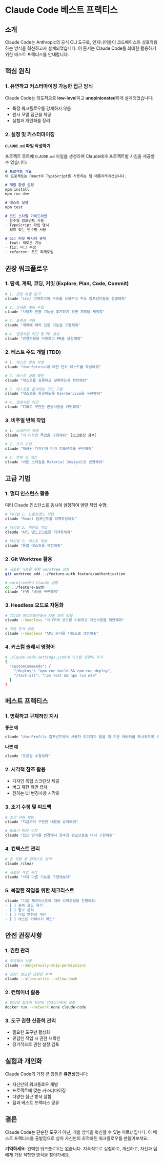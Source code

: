 # Claude Code 베스트 프랙티스

## 소개

Claude Code는 Anthropic의 공식 CLI 도구로, 엔지니어들이 코드베이스와 상호작용하는 방식을 혁신하고자 설계되었습니다. 이 문서는 Claude Code를 최대한 활용하기 위한 베스트 프랙티스를 안내합니다.

## 핵심 원칙

### 1. 유연하고 커스터마이징 가능한 접근 방식

Claude Code는 의도적으로 **low-level**이고 **unopinionated**하게 설계되었습니다:
- 특정 워크플로우를 강제하지 않음
- 원시 모델 접근을 제공
- 실험과 개인화를 장려

### 2. 설정 및 커스터마이징

**`CLAUDE.md` 파일 작성하기**

프로젝트 루트에 `CLAUDE.md` 파일을 생성하여 Claude에게 프로젝트별 지침을 제공할 수 있습니다:

```markdown
# 프로젝트 개요
이 프로젝트는 React와 TypeScript를 사용하는 웹 애플리케이션입니다.

# 개발 환경 설정
npm install
npm run dev

# 테스트 실행
npm test

# 코드 스타일 가이드라인
- 함수형 컴포넌트 사용
- TypeScript 타입 명시
- 의미 있는 변수명 사용

# Git 커밋 메시지 규칙
- feat: 새로운 기능
- fix: 버그 수정
- refactor: 코드 리팩토링
```

## 권장 워크플로우

### 1. 탐색, 계획, 코딩, 커밋 (Explore, Plan, Code, Commit)

```bash
# 1. 관련 파일 읽기
claude "src/ 디렉토리의 구조를 보여주고 주요 컴포넌트들을 설명해줘"

# 2. 상세한 계획 수립
claude "사용자 인증 기능을 추가하기 위한 계획을 세워줘"

# 3. 솔루션 구현
claude "계획에 따라 인증 기능을 구현해줘"

# 4. 변경사항 커밋 및 PR 생성
claude "변경사항을 커밋하고 PR을 생성해줘"
```

### 2. 테스트 주도 개발 (TDD)

```bash
# 1. 테스트 먼저 작성
claude "UserService에 대한 단위 테스트를 작성해줘"

# 2. 테스트 실패 확인
claude "테스트를 실행하고 실패하는지 확인해줘"

# 3. 테스트를 통과하는 코드 구현
claude "테스트를 통과하도록 UserService를 구현해줘"

# 4. 변경사항 커밋
claude "TDD로 구현한 변경사항을 커밋해줘"
```

### 3. 비주얼 반복 작업

```bash
# 1. 스크린샷 제공
claude "이 디자인 목업을 구현해줘" [스크린샷 첨부]

# 2. 초기 구현
claude "제공된 디자인에 따라 컴포넌트를 구현해줘"

# 3. 반복 및 개선
claude "버튼 스타일을 Material Design으로 변경해줘"
```

## 고급 기법

### 1. 멀티 인스턴스 활용

여러 Claude 인스턴스를 동시에 실행하여 병렬 작업 수행:

```bash
# 터미널 1: 프론트엔드 작업
claude "React 컴포넌트를 리팩토링해줘"

# 터미널 2: 백엔드 작업
claude "API 엔드포인트를 최적화해줘"

# 터미널 3: 테스트 작성
claude "통합 테스트를 작성해줘"
```

### 2. Git Worktree 활용

```bash
# 새로운 기능을 위한 worktree 생성
git worktree add ../feature-auth feature/authentication

# worktree에서 Claude 실행
cd ../feature-auth
claude "인증 기능을 구현해줘"
```

### 3. Headless 모드로 자동화

```bash
# CI/CD 파이프라인에서 자동 코드 리뷰
claude --headless "이 PR의 코드를 리뷰하고 개선사항을 제안해줘"

# 자동 문서 생성
claude --headless "API 문서를 자동으로 생성해줘"
```

### 4. 커스텀 슬래시 명령어

```bash
# .claude-code-settings.json에 커스텀 명령어 추가
{
  "customCommands": {
    "/deploy": "npm run build && npm run deploy",
    "/test-all": "npm test && npm run e2e"
  }
}
```

## 베스트 프랙티스

### 1. 명확하고 구체적인 지시

**좋은 예**
```bash
claude "UserProfile 컴포넌트에서 사용자 이미지가 없을 때 기본 아바타를 표시하도록 수정해줘"
```

**나쁜 예**
```bash
claude "프로필 수정해줘"
```

### 2. 시각적 참조 활용

- 디자인 목업 스크린샷 제공
- 버그 재현 화면 캡처
- 원하는 UI 변경사항 시각화

### 3. 조기 수정 및 피드백

```bash
# 초기 구현 확인
claude "지금까지 구현한 내용을 요약해줘"

# 필요시 방향 수정
claude "접근 방식을 변경해서 함수형 컴포넌트로 다시 구현해줘"
```

### 4. 컨텍스트 관리

```bash
# 긴 작업 후 컨텍스트 정리
claude /clear

# 새로운 작업 시작
claude "이제 다른 기능을 구현해보자"
```

### 5. 복잡한 작업을 위한 체크리스트

```bash
claude "다음 체크리스트에 따라 리팩토링을 진행해줘:
- [ ] 중복 코드 제거
- [ ] 함수 분리
- [ ] 타입 안전성 개선
- [ ] 테스트 커버리지 확인"
```

## 안전 권장사항

### 1. 권한 관리

```bash
# 주의해서 사용
claude --dangerously-skip-permissions

# 권장: 필요한 권한만 부여
claude --allow-write --allow-bash
```

### 2. 컨테이너 활용

```bash
# 인터넷 접속이 차단된 컨테이너에서 실행
docker run --network none claude-code
```

### 3. 도구 권한 신중히 관리

- 필요한 도구만 활성화
- 민감한 작업 시 권한 재확인
- 정기적으로 권한 설정 검토

## 실험과 개인화

Claude Code의 가장 큰 장점은 **유연성**입니다:

- 자신만의 워크플로우 개발
- 프로젝트에 맞는 커스터마이징
- 다양한 접근 방식 실험
- 팀과 베스트 프랙티스 공유

## 결론

Claude Code는 단순한 도구가 아닌, 개발 방식을 혁신할 수 있는 파트너입니다. 이 베스트 프랙티스를 출발점으로 삼아 자신만의 최적화된 워크플로우를 만들어보세요.

**기억하세요**: 완벽한 워크플로우는 없습니다. 지속적으로 실험하고, 개선하고, 자신과 팀에게 가장 적합한 방식을 찾아가세요.